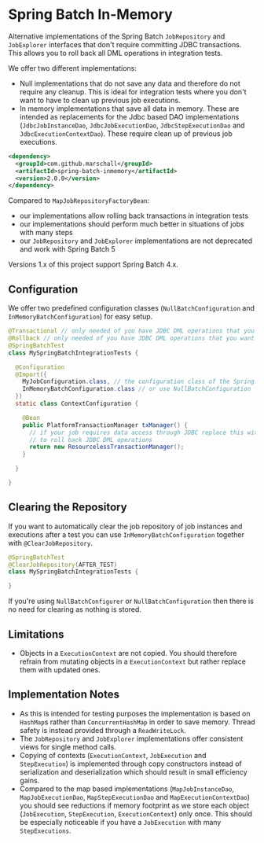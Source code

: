 Spring Batch In-Memory
======================

Alternative implementations of the Spring Batch `JobRepository` and `JobExplorer` interfaces that don't require committing JDBC transactions. This allows you to roll back all DML operations in integration tests.

We offer two different implementations:

- Null implementations that do not save any data and therefore do not require any cleanup. This is ideal for integration tests where you don't want to have to clean up previous job executions.
- In memory implementations that save all data in memory. These are intended as replacements for the Jdbc based DAO implementations (`JdbcJobInstanceDao`, `JdbcJobExecutionDao`, `JdbcStepExecutionDao` and `JdbcExecutionContextDao`). These require clean up of previous job executions.

```xml
<dependency>
  <groupId>com.github.marschall</groupId>
  <artifactId>spring-batch-inmemory</artifactId>
  <version>2.0.0</version>
</dependency>
```

Compared to `MapJobRepositoryFactoryBean`:

- our implementations allow rolling back transactions in integration tests
- our implementations should perform much better in situations of jobs with many steps
- our `JobRepository` and `JobExplorer` implementations are not deprecated and work with Spring Batch 5

Versions 1.x of this project support Spring Batch 4.x.

Configuration
-------------

We offer two predefined configuration classes (`NullBatchConfiguration` and `InMemoryBatchConfiguration`) for easy setup.

```java
@Transactional // only needed of you have JDBC DML operations that you want to rollback
@Rollback // only needed of you have JDBC DML operations that you want to rollback
@SpringBatchTest
class MySpringBatchIntegrationTests {

  @Configuration
  @Import({
    MyJobConfiguration.class, // the configuration class of the Spring Batch job or step you want to test
    InMemoryBatchConfiguration.class // or use NullBatchConfiguration
  })
  static class ContextConfiguration {

    @Bean
    public PlatformTransactionManager txManager() {
      // if your job requires data access through JDBC replace this with DataSourceTransactionManager
      // to roll back JDBC DML operations 
      return new ResourcelessTransactionManager();
    }

  }

}
```

Clearing the Repository
-----------------------

If you want to automatically clear the job repository of job instances and executions after a test you can use `InMemoryBatchConfiguration` together with `@ClearJobRepository`.

```java
@SpringBatchTest
@ClearJobRepository(AFTER_TEST)
class MySpringBatchIntegrationTests {

}
```

If you're using `NullBatchConfigurer` or `NullBatchConfiguration` then there is no need for clearing as nothing is stored.

Limitations
-----------

- Objects in a `ExecutionContext` are not copied. You should therefore refrain from mutating objects in a `ExecutionContext` but rather replace them with updated ones.


Implementation Notes
--------------------

- As this is intended for testing purposes the implementation is based on `HashMap`s rather than `ConcurrentHashMap` in order to save memory. Thread safety is instead provided through a `ReadWriteLock`.
- The `JobRepository` and `JobExplorer` implementations offer consistent views for single method calls.
- Copying of contexts (`ExecutionContext`, `JobExecution` and `StepExecution`) is implemented through copy constructors instead of serialization and deserialization which should result in small efficiency gains.
- Compared to the map based implementations (`MapJobInstanceDao`, `MapJobExecutionDao`, `MapStepExecutionDao` and `MapExecutionContextDao`) you should see reductions if memory footprint as we store each object (`JobExecution`, `StepExecution`, `ExecutionContext`) only once. This should be especially noticeable if you have a `JobExecution` with many `StepExecutions`.
